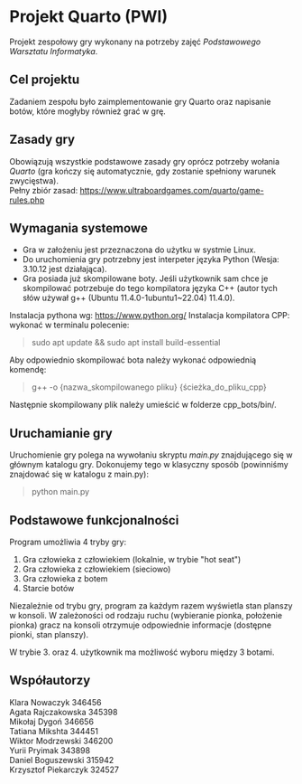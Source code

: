 # Projekt Quarto (PWI)

Projekt zespołowy gry wykonany na potrzeby zajęć *Podstawowego Warsztatu Informatyka*.

## Cel projektu

Zadaniem zespołu było zaimplementowanie gry Quarto oraz napisanie botów, które mogłyby również
grać w grę.

## Zasady gry

Obowiązują wszystkie podstawowe zasady gry oprócz potrzeby wołania *Quarto*
(gra kończy się automatycznie, gdy zostanie spełniony warunek zwycięstwa). \
Pełny zbiór zasad:
https://www.ultraboardgames.com/quarto/game-rules.php

## Wymagania systemowe

- Gra w założeniu jest przeznaczona do użytku w systmie Linux.
- Do uruchomienia gry potrzebny jest interpeter języka Python (Wesja: 3.10.12 jest działająca).
- Gra posiada już skompilowane boty. 
Jeśli użytkownik sam chce je skompilować potrzebuje do tego kompilatora języka C++ (autor tych słów używał g++ (Ubuntu 11.4.0-1ubuntu1~22.04) 11.4.0).

Instalacja pythona wg: https://www.python.org/
Instalacja kompilatora CPP: wykonać w terminalu polecenie:

> sudo apt update && sudo apt install build-essential

Aby odpowiednio skompilować bota należy wykonać odpowiednią komendę:

> g++ -o {nazwa_skompilowanego pliku} {ścieżka_do_pliku_cpp}

Następnie skompilowany plik należy umieścić w folderze cpp_bots/bin/.

## Uruchamianie gry

Uruchomienie gry polega na wywołaniu skryptu *main.py* znajdującego się w głównym katalogu gry.
Dokonujemy tego w klasyczny sposób (powinniśmy znajdować się w katalogu z main.py):

> python main.py

## Podstawowe funkcjonalności

Program umożliwia 4 tryby gry:

1. Gra człowieka z człowiekiem (lokalnie, w trybie "hot seat")
2. Gra człowieka z człowiekiem (sieciowo)
3. Gra człowieka z botem
4. Starcie botów

Niezależnie od trybu gry, program za każdym razem wyświetla stan planszy w konsoli. W zależoności
od rodzaju ruchu (wybieranie pionka, położenie pionka) gracz na konsoli otrzymuje odpowiednie informacje (dostępne pionki, stan planszy).

W trybie 3. oraz 4. użytkownik ma możliwość wyboru między 3 botami.

## Współautorzy

Klara Nowaczyk 346456 \
Agata Rajczakowska 345398 \
Mikołaj Dygoń 346656 \
Tatiana Mikshta 344451 \
Wiktor Modrzewski 346200 \
Yurii Pryimak 343898 \
Daniel Boguszewski 315942 \
Krzysztof Piekarczyk 324527
